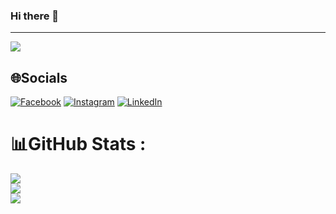 ### Hi there 👋
---
[![](https://visitcount.itsvg.in/api?id=phuong0107&icon=0&color=4)](https://visitcount.itsvg.in)

## 🌐Socials
[![Facebook](https://img.shields.io/badge/Facebook-%231877F2.svg?logo=Facebook&logoColor=white)](https://facebook.com/https://www.facebook.com/fuong0107) [![Instagram](https://img.shields.io/badge/Instagram-%23E4405F.svg?logo=Instagram&logoColor=white)](https://instagram.com/@hfuongg._) [![LinkedIn](https://img.shields.io/badge/LinkedIn-%230077B5.svg?logo=linkedin&logoColor=white)](https://linkedin.com/in/https://www.linkedin.com/in/ha-phuong-cao-thi-193a66247/) 

# 📊GitHub Stats :
![](https://github-readme-stats.vercel.app/api?username=phuong0107&theme=monokai&hide_border=false&include_all_commits=true&count_private=true)<br/>
![](https://github-readme-streak-stats.herokuapp.com/?user=phuong0107&theme=monokai&hide_border=false)<br/>
![](https://github-readme-stats.vercel.app/api/top-langs/?username=phuong0107&theme=monokai&hide_border=false&include_all_commits=true&count_private=true&layout=compact)



<!--
**phuong0107/phuong0107** is a ✨ _special_ ✨ repository because its `README.md` (this file) appears on your GitHub profile.

Here are some ideas to get you started:

- 🔭 I’m currently working on ...
- 🌱 I’m currently learning ...
- 👯 I’m looking to collaborate on ...
- 🤔 I’m looking for help with ...
- 💬 Ask me about ...
- 📫 How to reach me: ...
- 😄 Pronouns: ...
- ⚡ Fun fact: ...
-->
